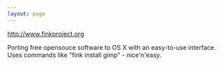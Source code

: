 ```yaml
---
layout: page
---
```


http://www.finkproject.org

Porting free opensouce software to OS X with an easy-to-use interface. Uses commands like "fink install gimp" - nice'n'easy.
